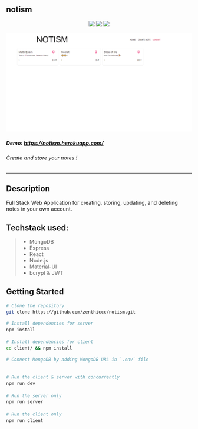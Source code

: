 ## notism

<p align="center">
  <img src="https://img.shields.io/badge/MAINTAINED-YES-green?style=for-the-badge">
  <img src="https://img.shields.io/badge/LICENSE-MIT-blue?style=for-the-badge">
  <img src="https://img.shields.io/github/issues/zenthiccc/carbnb?style=for-the-badge">
</p>

![notism](demo/demo.gif)



##### Demo: https://notism.herokuapp.com/

###### Create and store your notes !

---

## Description

Full Stack Web Application for creating, storing, updating, and deleting notes in your own account. 

## Techstack used:
> - MongoDB
> - Express
> - React
> - Node.js
> - Material-UI 
> - bcrypt & JWT

## Getting Started

```bash
# Clone the repository
git clone https://github.com/zenthiccc/notism.git
```
```bash
# Install dependencies for server
npm install

# Install dependencies for client
cd client/ && npm install
```
```bash
# Connect MongoDB by adding MongoDB URL in `.env` file
```
```bash

# Run the client & server with concurrently
npm run dev

# Run the server only
npm run server

# Run the client only
npm run client

```
